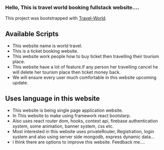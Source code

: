 ### Hello, This is travel world booking fullstack website....

This project was bootstrapped with [Travel-World](https://travel-world-11c55.firebaseapp.com/).

## Available Scripts

* This website name is world travel.
* This is a ticket booking website.
* This website work people how to buy ticket then travelling their tourism place.
* This website have a lot of feature.if any person her travelling cancel he will delete her tourism place then ticket money back.
* We will ensure every user much comfortable in this website upcoming update.

## Uses language in this website

* This website is being single page application website.
* In This website to make using framework react bootstarp.
* Also uses react router dom, hooks, context api, firebase authentication system, some animation, banner system, css etc.
* Most interested in this website uses privateRouter, Registration, login system and also using server side mongodb, express dynamic data...
* I think there are options to improve this website. Feedback me....
